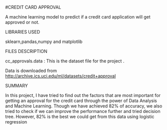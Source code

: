 #CREDIT CARD APPROVAL

A machine learning model to predict if a credit card application will get approved or not.


LIBRARIES USED   

sklearn,pandas,numpy and matplotlib


FILES DESCRIPTION

cc_approvals.data : This is the dataset file for the project . 

Data is downloaded from http://archive.ics.uci.edu/ml/datasets/credit+approval

SUMMARY

In this project, I have tried to find out the factors that are most important for getting an approval for the credit card through the power of Data Analysis and Machine Learning. Though we have achieved 82% of accuracy, we also tried to check if we can improve the performance further and tried decision tree. However, 82% is the best we could get from this data using  logistic regression 












